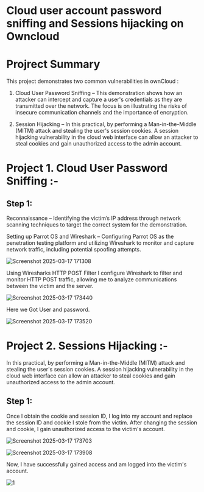 # Cloud user account password sniffing and Sessions hijacking on Owncloud

# Projrect Summary 
This project demonstrates two common vulnerabilities in ownCloud :
 1. Cloud User Password Sniffing – 
This demonstration shows how an attacker can intercept and capture a user's credentials as they are transmitted over the network. The focus is on illustrating the risks of insecure communication channels and the importance of encryption.

2. Session Hijacking –
In this practical, by performing a Man-in-the-Middle (MITM) attack and stealing the user's session cookies. A session hijacking vulnerability in the cloud web interface can allow an attacker to steal cookies and gain unauthorized access to the admin account.
# Project  1. Cloud User Password Sniffing :- 


## Step 1:
Reconnaissance – Identifying the victim’s IP address through network scanning techniques to target the correct system for the demonstration.

Setting up Parrot OS and Wireshark – Configuring Parrot OS as the penetration testing platform and utilizing Wireshark to monitor and capture network traffic, including potential spoofing attempts.

![Screenshot 2025-03-17 171308](https://github.com/user-attachments/assets/709fe027-1731-4eeb-be54-806ba970d7f5)


Using Wiresharks HTTP POST Filter I configure Wireshark to filter and monitor HTTP POST traffic, allowing me to analyze communications between the victim and the server.

![Screenshot 2025-03-17 173440](https://github.com/user-attachments/assets/1124e1ba-3551-4880-8265-3b294d278ca1)

Here we Got User and password.

![Screenshot 2025-03-17 173520](https://github.com/user-attachments/assets/5ac4f90c-75eb-4a14-898b-f00c7eef2d65)



# Project 2. Sessions Hijacking :-

In this practical, by performing a Man-in-the-Middle (MITM) attack and stealing the user's session cookies. A session hijacking vulnerability in the cloud web interface can allow an attacker to steal cookies and gain unauthorized access to the admin account.

## Step 1:
Once I obtain the cookie and session ID, I log into my account and replace the session ID and cookie I stole from the victim. After changing the session and cookie, I gain unauthorized access to the victim's account.

 

![Screenshot 2025-03-17 173703](https://github.com/user-attachments/assets/e2f8efc0-ae24-4565-83fb-9f633828a6ab)


![Screenshot 2025-03-17 173908](https://github.com/user-attachments/assets/94709a5f-7e31-4c22-8525-4de8dc7520ec)

Now, I have successfully gained access and am logged into the victim's account.

![1](https://github.com/user-attachments/assets/afbbf470-03c1-47e9-9b5f-667c44d718de)




